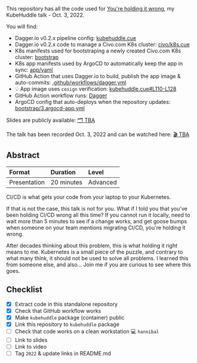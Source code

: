 This repository has all the code used for [You're holding it wrong](https://kubehuddle.com/2022/#speaker-gerhard-lazu), my KubeHuddle talk - Oct. 3, 2022.

You will find:
- Dagger.io v0.2.x pipeline config: [kubehuddle.cue](kubehuddle.cue)
- Dagger.io v0.2.x code to manage a Civo.com K8s cluster: [civo/k8s.cue](civo/k8s.cue)
- K8s manifests used for bootstraping a newly created Civo.com K8s cluster: [bootstrap](bootstrap)
- K8s app manifests used by ArgoCD to automatically keep the app in sync: [app/yaml](app/yaml)
- GitHub Action that uses Dagger.io to build, publish the app image & auto-commits: [.github/workflows/dagger.yml](.github/workflows/dagger.yml)
- 💡 App image uses `cosign` verification: [kubehuddle.cue#L110-L128](kubehuddle.cue#L110-L128)
- GitHub Action workflow runs: [Dagger](https://github.com/gerhard/kubehuddle/actions/workflows/dagger.yml)
- ArgoCD config that auto-deploys when the repository updates: [bootstrap/3.argocd-app.yml](bootstrap/3.argocd-app.yml)

Slides are publicly available: [🗂 TBA](#)

The talk has been recorded Oct. 3, 2022 and can be watched here: [🎬 TBA](#)

## Abstract

| Format       | Duration   | Level    |
| :--          | :--        | :--      |
| Presentation | 20 minutes | Advanced |

CI/CD is what gets your code from your laptop to your Kubernetes.

If that is not the case, this talk is not for you. What if I told you that you've been holding CI/CD wrong all this time?
If you cannot run it locally, need to wait more than 5 minutes to see if a change works, and get goose bumps when someone on your team mentions migrating CI/CD, you're holding it wrong.

After decades thinking about this problem, this is what holding it right means to me.
Kubernetes is a small piece of the puzzle, and contrary to what many think, it should not be used to solve all problems.
I learned this from someone else, and also... Join me if you are curious to see where this goes.

## Checklist

- [x] Extract code in this standalone repository
- [x] Check that GitHub workflow works
- [x] Make `kubehuddle` package (container) public
- [x] Link this repository to `kubehuddle` package
- [ ] Check that code works on a clean workstation 💻 `hannibal`
- [ ] Link to slides
- [ ] Link to video
- [ ] Tag `2022` & update links in README.md
